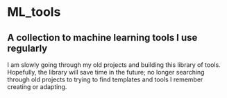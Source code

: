 # ML_tools  

## A collection to machine learning tools I use regularly  
I am slowly going through my old projects and building this library of tools. Hopefully, the library will save time in the future; no longer searching through old projects to trying to find templates and tools I remember creating or adapting.

